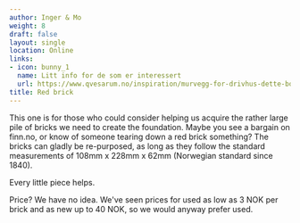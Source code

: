 ```yaml
---
author: Inger & Mo
weight: 8 
draft: false
layout: single
location: Online
links:
- icon: bunny_1
  name: Litt info for de som er interessert
  url: https://www.qvesarum.no/inspiration/murvegg-for-drivhus-dette-bor-du-tenke-pa/?goal=0_87b1917599-3b37cd5c16-477406371&mc_cid=3b37cd5c16&mc_eid=fe9b1863d7 
title: Red brick 
---
```


This one is for those who could consider helping us acquire the rather large pile of bricks we need to create the foundation.
Maybe you see a bargain on finn.no, or know of someone tearing down a red brick something?
The bricks can gladly be re-purposed, as long as they follow the standard measurements of 108mm x 228mm x 62mm (Norwegian standard since 1840).

Every little piece helps.

Price? We have no idea.
We've seen prices for used as low as 3 NOK per brick and as new up to 40 NOK, so we would anyway prefer used.

